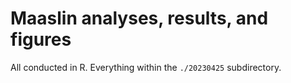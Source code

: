 # Maaslin analyses, results, and figures

All conducted in R. Everything within the `./20230425` subdirectory.

